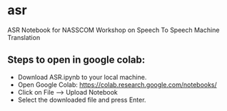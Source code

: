 
# asr
ASR Notebook for NASSCOM Workshop on Speech To Speech Machine Translation

## Steps to open in google colab:

 - Download ASR.ipynb to your local machine.
 - Open Google Colab: https://colab.research.google.com/notebooks/
 - Click on File --> Upload Notebook
 - Select the downloaded file and press Enter.


 
